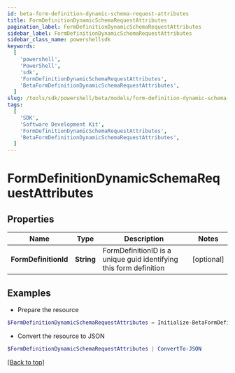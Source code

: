 ```yaml
---
id: beta-form-definition-dynamic-schema-request-attributes
title: FormDefinitionDynamicSchemaRequestAttributes
pagination_label: FormDefinitionDynamicSchemaRequestAttributes
sidebar_label: FormDefinitionDynamicSchemaRequestAttributes
sidebar_class_name: powershellsdk
keywords:
  [
    'powershell',
    'PowerShell',
    'sdk',
    'FormDefinitionDynamicSchemaRequestAttributes',
    'BetaFormDefinitionDynamicSchemaRequestAttributes',
  ]
slug: /tools/sdk/powershell/beta/models/form-definition-dynamic-schema-request-attributes
tags:
  [
    'SDK',
    'Software Development Kit',
    'FormDefinitionDynamicSchemaRequestAttributes',
    'BetaFormDefinitionDynamicSchemaRequestAttributes',
  ]
---
```


# FormDefinitionDynamicSchemaRequestAttributes

## Properties

| Name | Type | Description | Notes |
| --- | --- | --- | --- |
| **FormDefinitionId** | **String** | FormDefinitionID is a unique guid identifying this form definition | [optional] |

## Examples

- Prepare the resource

```powershell
$FormDefinitionDynamicSchemaRequestAttributes = Initialize-BetaFormDefinitionDynamicSchemaRequestAttributes  -FormDefinitionId 00000000-0000-0000-0000-000000000000
```

- Convert the resource to JSON

```powershell
$FormDefinitionDynamicSchemaRequestAttributes | ConvertTo-JSON
```

[[Back to top]](#)
